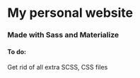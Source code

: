 # My personal website
### Made with Sass and Materialize

#### To do:
Get rid of all extra SCSS, CSS files